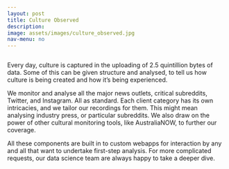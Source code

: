 ```yaml
---
layout: post
title: Culture Observed
description:
image: assets/images/culture_observed.jpg
nav-menu: no
---
```


<section id="two" class="spotlights">
	<section>
		<img src="{% link assets/images/Window_Logo_White.png %}" alt="" data-position="center center" />
		<div class="content">
			<div class="inner">
				<p>Every day, culture is captured in the uploading of 2.5 quintillion bytes of data. Some of this can be given structure and analysed, to tell us how culture is being created and how it’s being experienced.</p>
				<p>We monitor and analyse all the major news outlets, critical subreddits, Twitter, and Instagram. All as standard. Each client category has its own intricacies, and we tailor our recordings for them. This might mean analysing industry press, or particular subreddits. We also draw on the power of other cultural monitoring tools, like AustraliaNOW, to further our coverage.</p>
				<p>All these components are built in to custom webapps for interaction by any and all that want to undertake first-step analysis. For more complicated requests, our data science team are always happy to take a deeper dive.</p>
			</div>
		</div>
	</section>
</section>